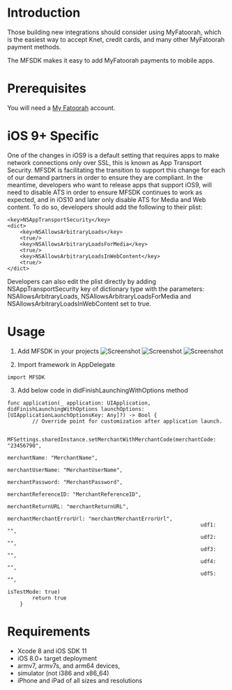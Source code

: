 
# Introduction
Those building new integrations should consider using  MyFatoorah, which is the easiest way to accept Knet, credit cards, and many other MyFatoorah payment methods.

The MFSDK makes it easy to add MyFatoorah payments to mobile apps.

# Prerequisites
You will need a [My Fatoorah](https://myfatoorah.com) account.

# iOS 9+ Specific
One of the changes in iOS9 is a default setting that requires apps to make network connections only over SSL, this is known as App Transport Security. MFSDK is facilitating the transition to support this change for each of our demand partners in order to ensure they are compliant. In the meantime, developers who want to release apps that support iOS9, will need to disable ATS in order to ensure MFSDK continues to work as expected, and in iOS10 and later only disable ATS for Media and Web content. To do so, developers should add the following to their plist:

```
<key>NSAppTransportSecurity</key>
<dict>
    <key>NSAllowsArbitraryLoads</key>
    <true/>
    <key>NSAllowsArbitraryLoadsForMedia</key>
    <true/>
    <key>NSAllowsArbitraryLoadsInWebContent</key>
    <true/>
</dict>
```
Developers can also edit the plist directly by adding NSAppTransportSecurity key of dictionary type with the parameters: NSAllowsArbitraryLoads, NSAllowsArbitraryLoadsForMedia and NSAllowsArbitraryLoadsInWebContent set to true.

# Usage
1. Add MFSDK in your projects
    ![Screenshot](https://s9.postimg.org/n92phj9tr/DSC_0155.jpg)
    ![Screenshot](https://s9.postimg.org/n92phj9tr/DSC_0155.jpg)
    ![Screenshot](https://s9.postimg.org/n92phj9tr/DSC_0155.jpg)

2. Import framework in AppDelegate
```
import MFSDK
```

3. Add below code in didFinishLaunchingWithOptions method

```
func application(_ application: UIApplication, didFinishLaunchingWithOptions launchOptions: [UIApplicationLaunchOptionsKey: Any]?) -> Bool {
        // Override point for customization after application launch.

        MFSettings.sharedInstance.setMerchantWithMerchantCode(merchantCode: "23456790", 
                                                              merchantName: "MerchantName", 
                                                              merchantUserName: "MerchantUserName",
                                                              merchantPassword: "MerchantPassword",
                                                              merchantReferenceID: "MerchantReferenceID",
                                                              merchantReturnURL: "merchantReturnURL",
                                                              merchantMerchantErrorUrl: "merchantMerchantErrorUrl", 
                                                              udf1: "", 
                                                              udf2: "",
                                                              udf3: "", 
                                                              udf4: "", 
                                                              udf5: "", 
                                                              isTestMode: true)
        return true
    }
```



# Requirements

- Xcode 8 and iOS SDK 11
- iOS 8.0+ target deployment
- armv7, armv7s, and arm64 devices,
- simulator (not i386 and x86_64)
- iPhone and iPad of all sizes and resolutions
 
